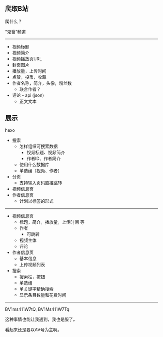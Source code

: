 ## 爬取B站

爬什么？

“鬼畜”频道

---

- 视频标题
- 视频简介
- 视频播放页URL
- 封面图片
- 播放量，上传时间
- 点赞，投币，收藏
- 作者名称，简介，头像，粉丝数
  - 联合作者？
- 评论 - api (json)
  - 正文文本

## 展示

hexo

- 搜索
  - 怎样组织可搜索数据
    - 视频标题、视频简介
    - 作者ID、作者简介
  - 使用什么数据库
  - 单选组（视频、作者）
- 分页
  - 支持输入页码直接跳转
- 视频信息页
- 作者信息页
  - 计划以标签的形式

---

- 视频信息页
  - 标题，简介，播放量，上传时间 等
  - 作者
    - 可跳转
  - 视频主体
  - 评论
- 作者信息页
  - 基本信息
  - 上传视频列表
- 搜索
  - 搜索栏，按钮
  - 单选组
  - 单关键字精确搜索
  - 显示条目数量和花费时间

---

BV1ms411W7tQ, BV1Ms411W7Tq

这种事情也能让我遇到，我也是服了。

看起来还是要以AV号为主啊。
